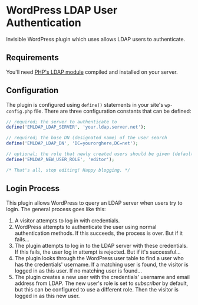 # WordPress LDAP User Authentication

Invisible WordPress plugin which uses allows LDAP users to authenticate.

## Requirements

You'll need [PHP's LDAP module](http://php.net/manual/en/ldap.installation.php)
compiled and installed on your server.

## Configuration

The plugin is configured using `define()` statements in your site's
`wp-config.php` file. There are three configuration constants that can be defined:

```php
// required; the server to authenticate to
define('EMLDAP_LDAP_SERVER', 'your.ldap.server.net');

// required; the base DN (designated name) of the user search
define('EMLDAP_LDAP_DN', 'DC=yourorghere,DC=net');

// optional; the role that newly created users should be given (default subscriber)
define('EMLDAP_NEW_USER_ROLE', 'editor');

/* That's all, stop editing! Happy blogging. */
```

## Login Process

This plugin allows WordPress to query an LDAP server when users try to login.
The general process goes like this:

1. A visitor attempts to log in with credentials.
2. WordPress attempts to authenticate the user using normal authentication
methods. If this succeeds, the process is over. But if it fails...
3. The plugin attempts to log in to the LDAP server with these credentials. If
this fails, the user log in attempt is rejected. But if it's successful...
4. The plugin looks through the WordPress user table to find a user who has the
credentials' username. If a matching user is found, the visitor is
logged in as this user. If no matching user is found...
5. The plugin creates a new user with the credentials' username and email
address from LDAP. The new user's role is set to *subscriber* by default, but
this can be configured to use a different role. Then the visitor is logged in
as this new user.